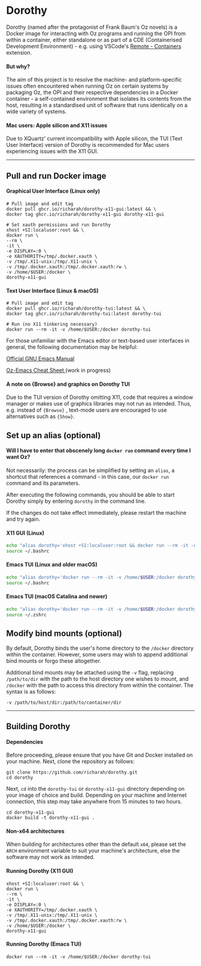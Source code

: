 # Dorothy
Dorothy (named after the protagonist of Frank Baum's Oz novels) is a Docker image for interacting with Oz programs and running the OPI from within a container, either standalone or as part of a CDE (Containerised Development Environment) - e.g. using VSCode's [Remote - Containers](https://code.visualstudio.com/docs/remote/containers) extension.

#### But why?

The aim of this project is to resolve the machine- and platform-specific issues often encountered when running Oz on certain systems by packaging Oz, the OPI and their respective dependencies in a Docker container - a self-contained environment that isolates its contents from the host, resulting in a standardised unit of software that runs identically on a wide variety of systems.

#### Mac users: Apple silicon and X11 issues

Due to XQuartz' current incompatibility with Apple silicon, the TUI (Text User Interface) version of Dorothy is recommended for Mac users experiencing issues with the X11 GUI.



---



## Pull and run Docker image

#### Graphical User Interface (Linux only)

```
# Pull image and edit tag
docker pull ghcr.io/richarah/dorothy-x11-gui:latest && \
docker tag ghcr.io/richarah/dorothy-x11-gui dorothy-x11-gui

# Set xauth permissions and run Dorothy
xhost +SI:localuser:root && \
docker run \
--rm \
-it \
-e DISPLAY=:0 \
-e XAUTHORITY=/tmp/.docker.xauth \
-v /tmp/.X11-unix:/tmp/.X11-unix \
-v /tmp/.docker.xauth:/tmp/.docker.xauth:rw \
-v /home/$USER:/docker \
dorothy-x11-gui
```

#### Text User Interface (Linux & macOS)
```
# Pull image and edit tag
docker pull ghcr.io/richarah/dorothy-tui:latest && \
docker tag ghcr.io/richarah/dorothy-tui:latest dorothy-tui

# Run (no X11 tinkering necessary)
docker run --rm -it -v /home/$USER:/docker dorothy-tui
```

For those unfamiliar with the Emacs editor or text-based user interfaces in general, the following documentation may be helpful:

[Official GNU Emacs Manual](https://www.gnu.org/software/emacs/manual/emacs.html)

[Oz-Emacs Cheat Sheet ](https://github.com/richarah/oz-tui-cheat-sheet) (work in progress)

#### A note on {Browse} and graphics on Dorothy TUI

Due to the TUI version of Dorothy omitting X11, code that requires a window manager or makes use of graphics libraries may not run as intended. Thus, e.g. instead of `{Browse}` , text-mode users are encouraged to use alternatives such as `{Show}`.



## Set up an alias (optional)

#### Will I have to enter that obscenely long `docker run` command every time I want Oz?

Not necessarily: the process can be simplified by setting an `alias`, a shortcut that references a command - in this case, our `docker run` command and its parameters.

After executing the following commands, you should be able to start Dorothy simply by entering `dorothy` in the command line.

If the changes do not take effect immediately, please restart the machine and try again.

#### X11 GUI (Linux)

```bash
echo "alias dorothy='xhost +SI:localuser:root && docker run --rm -it -e DISPLAY=:0 -e XAUTHORITY=/tmp/.docker.xauth -v /tmp/.X11-unix:/tmp/.X11-unix -v /tmp/.docker.xauth:/tmp/.docker.xauth:rw -v /home/$USER:/docker dorothy-x11-gui'" >> ~/.bashrc
source ~/.bashrc
```

#### Emacs TUI (Linux and older macOS)

```bash
echo "alias dorothy='docker run --rm -it -v /home/$USER:/docker dorothy-tui'" >> ~/.bashrc
source ~/.bashrc
```

#### Emacs TUI (macOS Catalina and newer)

```bash
echo "alias dorothy='docker run --rm -it -v /home/$USER:/docker dorothy-tui'" >> ~/.zshrc
source ~/.zshrc
```


## Modify bind mounts (optional)
By default, Dorothy binds the user's home directory to the `/docker` directory within the container. However, some users may wish to append additional bind mounts or forgo these altogether.

Additional bind mounts may be attached using the `-v` flag, replacing `/path/to/dir` with the path to the host directory one wishes to mount, and `/docker` with the path to access this directory from within the container.
The syntax is as follows:

```
-v /path/to/host/dir:/path/to/container/dir
```



---



## Building Dorothy

#### Dependencies
Before proceeding, please ensure that you have Git and Docker installed on your machine. Next, clone the repository as follows:
```
git clone https://github.com/richarah/dorothy.git
cd dorothy
```
Next, `cd` into the `dorothy-tui` or `dorothy-x11-gui` directory depending on your image of choice and build. Depending on your machine and Internet connection, this step may take anywhere from 15 minutes to two hours.
```
cd dorothy-x11-gui
docker build -t dorothy-x11-gui .
```
#### Non-x64 architectures
When building for architectures other than the default `x64`, please set the `ARCH` environment variable to suit your machine's architecture, else the software may not work as intended.

#### Running Dorothy (X11 GUI)

```
xhost +SI:localuser:root && \
docker run \
--rm \
-it \
-e DISPLAY=:0 \
-e XAUTHORITY=/tmp/.docker.xauth \
-v /tmp/.X11-unix:/tmp/.X11-unix \
-v /tmp/.docker.xauth:/tmp/.docker.xauth:rw \
-v /home/$USER:/docker \
dorothy-x11-gui
```

#### Running Dorothy (Emacs TUI)

```
docker run --rm -it -v /home/$USER:/docker dorothy-tui
```
